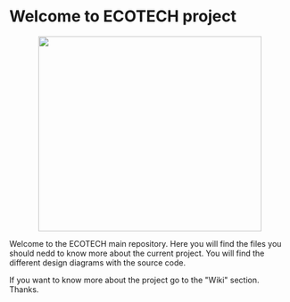 # Welcome to ECOTECH project
<p align="center">
  <img src="https://github.com/webservices1930/ECOTECH/blob/master/Im%C3%A1genes/Logo%20ECOTECH.PNG" width="400" height="350">
</p>
Welcome to the ECOTECH main repository. Here you will find the files you should nedd to know more about the current project. You will find the different design diagrams with the source code.
</br>

If you want to know more about the project go to the "Wiki" section.
Thanks.
